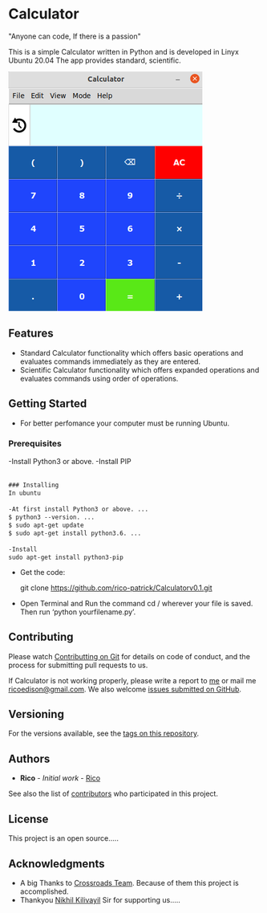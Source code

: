 # Calculator
"Anyone can code, If there is a passion"


This is a simple Calculator written in Python and is developed in Linyx Ubuntu 20.04
The app provides standard, scientific.

![Calculator Screenshot](Images/Screenshot1.png)
## Features
- Standard Calculator functionality which offers basic operations and evaluates commands immediately as they are entered.
- Scientific Calculator functionality which offers expanded operations and evaluates commands using order of operations.

## Getting Started
- For better perfomance your computer must be running Ubuntu.


### Prerequisites
-Install Python3 or above.
-Install PIP
```

### Installing
In ubuntu

-At first install Python3 or above. ...
$ python3 --version. ...
$ sudo apt-get update 
$ sudo apt-get install python3.6. ...

-Install
sudo apt-get install python3-pip

```
- Get the code:

    git clone https://github.com/rico-patrick/Calculatorv0.1.git

- Open Terminal and Run the command cd / wherever your file is saved.
Then run ‘python yourfilename.py’.

## Contributing

Please watch [Contributting on Git](https://www.youtube.com/watch?v=w5JP-sjkWD0&list=PLY-ecO2csVHdLhAO6TERaMJXP8aqyWVt-&index=6) for details on code of conduct, and the process for submitting pull requests to us.

If Calculator is not working properly, please write a report to [me](http://ricopatrick.tk) or mail me  [ricoedison@gmail.com](https://mail.google.com/mail/).
We also welcome [issues submitted on GitHub](https://github.com/rico-patrick/Calculatorv0.1/issues).
## Versioning

For the versions available, see the [tags on this repository](https://github.com/rico-patrick/Calculatorv0.1/tags). 

## Authors

* **Rico** - *Initial work* - [Rico](https://github.com/rico-patrick)

See also the list of [contributors](https://github.com/rico-patrick/Calculatorv0.1/contributors) who participated in this project.

## License

This project is an open source.....

## Acknowledgments

* A big Thanks to [Crossroads Team](https://www.youtube.com/c/Crossroadstalk/featured). Because of them this project is accomplished.
* Thankyou [Nikhil Kilivayil](https://in.linkedin.com/in/nikhilkilivayil) Sir for supporting us.....


